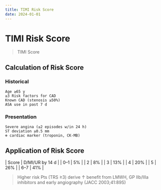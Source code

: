 ```yaml
---
title: TIMI Risk Score
date: 2024-01-01
---
```

# TIMI Risk Score
> TIMI Score

## Calculation of Risk Score

### Historical
    Age ≥65 y
    ≥3 Risk factors for CAD
    Known CAD (stenosis ≥50%)
    ASA use in past 7 d
### Presentation
    Severe angina (≥2 episodes w/in 24 h)
    ST deviation ≥0.5 mm
    ⊕ cardiac marker (troponin, CK-MB)

## Application of Risk Score
| Score | D/MI/UR by 14 d |
| 0–1   | 5%              |
| 2     | 8%              |
| 3     | 13%             |
| 4     | 20%             |
| 5     | 26%             |
| 6–7   | 41%             |

> Higher risk Pts (TRS ≥3) derive ↑ benefit from LMWH, GP IIb/IIIa inhibitors and early angiography (JACC 2003;41:89S)
